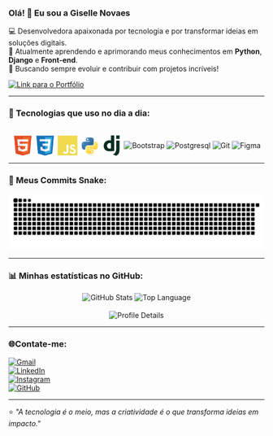 ### Olá! 👋 Eu sou a Giselle Novaes  

💻 Desenvolvedora apaixonada por tecnologia e por transformar ideias em soluções digitais.  
🌱 Atualmente aprendendo e aprimorando meus conhecimentos em **Python**, **Django** e **Front-end**.  
🚀 Buscando sempre evoluir e contribuir com projetos incríveis!

<a href="https://seuportifolio.com" target="_blank">
  <img src="https://img.shields.io/badge/Visite_Meu_Portfólio-💻-blue?style=for-the-badge" alt="Link para o Portfólio"/>
</a>

---

### 🚀 Tecnologias que uso no dia a dia:
<div style="display: inline_block" align="center"><br>
  <img align="center" alt="HTML" height="40" width="40" src="https://raw.githubusercontent.com/devicons/devicon/master/icons/html5/html5-original.svg">
  <img align="center" alt="CSS" height="40" width="40" src="https://raw.githubusercontent.com/devicons/devicon/master/icons/css3/css3-original.svg">
  <img align="center" alt="JS" height="40" width="40" src="https://raw.githubusercontent.com/devicons/devicon/master/icons/javascript/javascript-plain.svg">
  <img align="center" alt="Python" height="40" width="40" src="https://raw.githubusercontent.com/devicons/devicon/master/icons/python/python-original.svg">
  <img align="center" alt="Django" height="40" width="40" src="https://raw.githubusercontent.com/devicons/devicon/master/icons/django/django-plain.svg">
  <img align="center" alt="Bootstrap" height="40" width="40" src="https://cdn.jsdelivr.net/gh/devicons/devicon@latest/icons/bootstrap/bootstrap-original.svg" />
  <img align="center" alt="Postgresql" height="40" width="40" src="https://cdn.jsdelivr.net/gh/devicons/devicon@latest/icons/postgresql/postgresql-original.svg">
  <img align="center" alt="Git" height="40" width="40" src="https://cdn.jsdelivr.net/gh/devicons/devicon@latest/icons/git/git-original.svg" />
  <img align="center" alt="Figma" height="40" width="40" src="https://cdn.jsdelivr.net/gh/devicons/devicon@latest/icons/figma/figma-original.svg" />
</div>

---

### 🐍 Meus Commits Snake:
![Snake animation](https://github.com/XL2N/XL2N/blob/output/github-contribution-grid-snake.svg)

---

### 📊 Minhas estatísticas no GitHub:
<div align="center">
  <img height="180" align="center" alt="GitHub Stats" src="https://github-readme-stats.vercel.app/api/?username=XL2N&show_icons=true&count_private=true&rank_icon=github&theme=ayu-mirage&font=Iosevka"/>
  <img height="180" align="center" alt="Top Language" src="https://github-readme-stats.vercel.app/api/top-langs/?username=XL2N&layout=compact&font=Iosevka&langs_count=16&theme=ayu-mirage"/>
  <br>
  <br>
  <img align="center" alt="Profile Details" src="http://github-profile-summary-cards.vercel.app/api/cards/profile-details?username=XL2N&theme=ayu_mirage"/>
</div>

---

### 🌐Contate-me:

<a href="mailto:giselle.ns.dev@gmail.com" target="_blank"><img src="https://img.shields.io/badge/Gmail-755b25?style=for-the-badge&logo=gmail&logoColor=fff" alt="Gmail"></a>
<br>
<a href="https://www.linkedin.com/in/giselle-novaes-0b295a325" target="_blank"><img src="https://img.shields.io/badge/LinkedIn-755b25?style=for-the-badge&logo=linkedin&logoColor=fff" alt="LinkedIn"></a>
<br>
<a href="https://www.instagram.com/xl_nvs/" target="_blank"><img src="https://img.shields.io/badge/Instagram-755b25?style=for-the-badge&logo=instagram&logoColor=fff" alt="Instagram"></a>
<br>
<a href="https://github.com/XL2N" target="_blank"><img src="https://img.shields.io/badge/GitHub-755b25?style=for-the-badge&logo=github&logoColor=fff" alt="GitHub"></a>
  
---

⭐️ _"A tecnologia é o meio, mas a criatividade é o que transforma ideias em impacto."_  

